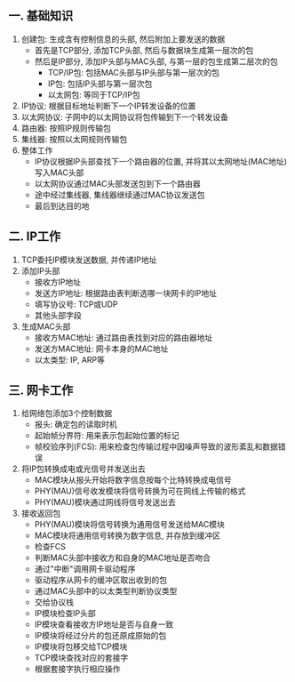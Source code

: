 ## 一. 基础知识
1. 创建包: 生成含有控制信息的头部, 然后附加上要发送的数据
    - 首先是TCP部分, 添加TCP头部, 然后与数据块生成第一层次的包
    - 然后是IP部分, 添加IP头部与MAC头部, 与第一层的包生成第二层次的包
        - TCP/IP包: 包括MAC头部与IP头部与第一层次的包
        - IP包: 包括IP头部与第一层次包
        - 以太网包: 等同于TCP/IP包
2. IP协议: 根据目标地址判断下一个IP转发设备的位置
3. 以太网协议: 子网中的以太网协议将包传输到下一个转发设备
4. 路由器: 按照IP规则传输包
5. 集线器: 按照以太网规则传输包
6. 整体工作
    - IP协议根据IP头部查找下一个路由器的位置, 并将其以太网地址(MAC地址)写入MAC头部
    - 以太网协议通过MAC头部发送包到下一个路由器
    - 途中经过集线器, 集线器继续通过MAC协议发送包
    - 最后到达目的地



## 二. IP工作
1. TCP委托IP模块发送数据, 并传递IP地址
2. 添加IP头部
    - 接收方IP地址
    - 发送方IP地址: 根据路由表判断选哪一块网卡的IP地址
    - 填写协议号: TCP或UDP
    - 其他头部字段
3. 生成MAC头部
    - 接收方MAC地址: 通过路由表找到对应的路由器地址
    - 发送方MAC地址: 网卡本身的MAC地址
    - 以太类型: IP, ARP等



## 三. 网卡工作
1. 给网络包添加3个控制数据
    - 报头: 确定包的读取时机
    - 起始帧分界符: 用来表示包起始位置的标记
    - 帧校验序列(FCS): 用来检查包传输过程中因噪声导致的波形紊乱和数据错误
2. 将IP包转换成电或光信号并发送出去
    - MAC模块从报头开始将数字信息按每个比特转换成电信号
    - PHY(MAU)信号收发模块将信号转换为可在网线上传输的格式
    - PHY(MAU)模块通过网线将信号发送出去
3. 接收返回包
    * PHY(MAU)模块将信号转换为通用信号发送给MAC模块
    * MAC模块将通用信号转换为数字信息, 并存放到缓冲区
    * 检查FCS
    * 判断MAC头部中接收方和自身的MAC地址是否吻合
    * 通过"中断"调用网卡驱动程序
    * 驱动程序从网卡的缓冲区取出收到的包
    * 通过MAC头部中的以太类型判断协议类型
    * 交给协议栈
    * IP模块检查IP头部
    * IP模块查看接收方IP地址是否与自身一致
    * IP模块将经过分片的包还原成原始的包
    * IP模块将包移交给TCP模块
    * TCP模块查找对应的套接字
    * 根据套接字执行相应操作